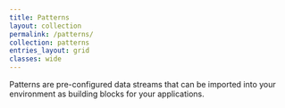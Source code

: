 ```yaml
---
title: Patterns
layout: collection
permalink: /patterns/
collection: patterns
entries_layout: grid
classes: wide
---
```


Patterns are pre-configured data streams that can be imported into your environment as building blocks for your applications.
